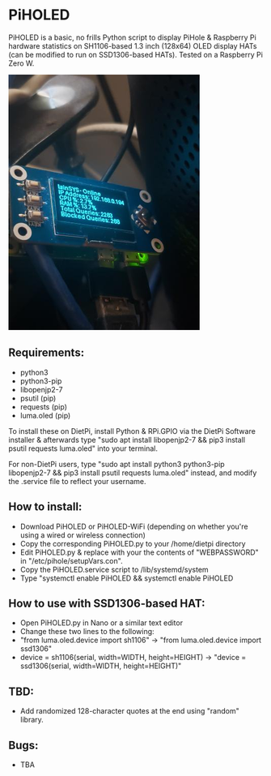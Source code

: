# PiHOLED
PiHOLED is a basic, no frills Python script to display PiHole &amp; Raspberry Pi hardware statistics on SH1106-based 1.3 inch (128x64) OLED display HATs (can be modified to run on SSD1306-based HATs). Tested on a Raspberry Pi Zero W.

![](PiHOLED.jpg?raw=true)

## Requirements:
- python3
- python3-pip
- libopenjp2-7
- psutil (pip)
- requests (pip)
- luma.oled (pip)

To install these on DietPi, install Python & RPi.GPIO via the DietPi Software installer & afterwards type "sudo apt install libopenjp2-7 && pip3 install psutil requests luma.oled" into your terminal. 

For non-DietPi users, type "sudo apt install python3 python3-pip libopenjp2-7 && pip3 install psutil requests luma.oled" instead, and modify the .service file to reflect your username.

## How to install:
- Download PiHOLED or PiHOLED-WiFi (depending on whether you're using a wired or wireless connection)
- Copy the corresponding PiHOLED.py to your /home/dietpi directory
- Edit PiHOLED.py & replace <YOURAUTHTOKEN> with your the contents of "WEBPASSWORD" in "/etc/pihole/setupVars.con".
- Copy the PiHOLED.service script to /lib/systemd/system
- Type "systemctl enable PiHOLED && systemctl enable PiHOLED

## How to use with SSD1306-based HAT:
- Open PiHOLED.py in Nano or a similar text editor
- Change these two lines to the following:
- "from luma.oled.device import sh1106" -> "from luma.oled.device import ssd1306"
- device = sh1106(serial, width=WIDTH, height=HEIGHT)  -> "device = ssd1306(serial, width=WIDTH, height=HEIGHT)"

## TBD:
- Add randomized 128-character quotes at the end using "random" library.

## Bugs:
- TBA

